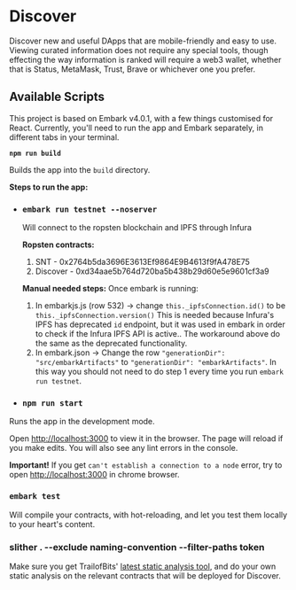 
# Discover  

Discover new and useful DApps that are mobile-friendly and easy to use. Viewing curated information does not require any special tools, though effecting the way information is ranked will require a web3 wallet, whether that is Status, MetaMask, Trust, Brave or whichever one you prefer.

## Available Scripts

This project is based on Embark v4.0.1, with a few things customised for React. Currently, you'll need to run the app and Embark separately, in different tabs in your terminal. 

**`npm run build`**

Builds the app into the `build` directory.
  
**Steps to run the app:**

* ### `embark run testnet --noserver`
	Will connect to the ropsten blockchain and IPFS through Infura

	**Ropsten contracts:**

	1. SNT - 0x2764b5da3696E3613Ef9864E9B4613f9fA478E75
	2. Discover - 0xd34aae5b764d720ba5b438b29d60e5e9601cf3a9

	**Manual needed steps:**
	Once embark is running:
	1.  In embarkjs.js (row 532) -> change `this._ipfsConnection.id()` to be `this._ipfsConnection.version()`
		This is needed because Infura's IPFS has deprecated `id` endpoint, but it was used in embark in order to check if the Infura IPFS API is active.. The workaround above do the same as the deprecated functionality.
	2.  In embark.json -> Change the row `"generationDir": "src/embarkArtifacts"` to `"generationDir": "embarkArtifacts"`. In this way you should not need to do step 1 every time you run `embark run testnet`.
 
* ### `npm run start`

Runs the app in the development mode.  

Open [http://localhost:3000](http://localhost:3000) to view it in the browser. The page will reload if you make edits. You will also see any lint errors in the console.
 
**Important!** If you get `can't establish a connection to a node` error, try to open [http://localhost:3000](http://localhost:3000) in chrome browser.
 
### `embark test`

Will compile your contracts, with hot-reloading, and let you test them locally to your heart's content. 

### slither . --exclude naming-convention --filter-paths token 

Make sure you get TrailofBits' [latest static analysis tool](https://securityonline.info/slither/), and do your own static analysis on the relevant contracts that will be deployed for Discover.